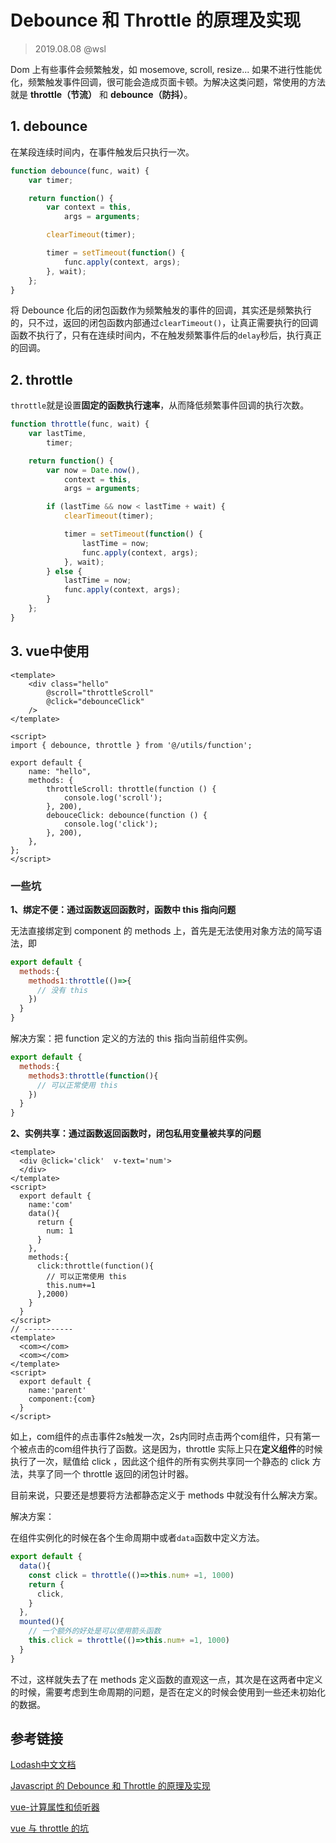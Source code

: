 # Debounce 和 Throttle 的原理及实现

> 2019.08.08 @wsl

Dom 上有些事件会频繁触发，如 mosemove, scroll, resize... 如果不进行性能优化，频繁触发事件回调，很可能会造成页面卡顿。为解决这类问题，常使用的方法就是 **throttle（节流）** 和 **debounce（防抖）**。 

## 1. debounce

在某段连续时间内，在事件触发后只执行一次。

```javascript
function debounce(func, wait) {
    var timer;

    return function() {
        var context = this,
            args = arguments;

        clearTimeout(timer);

        timer = setTimeout(function() {
            func.apply(context, args);
        }, wait);
    };
}
```

将 Debounce 化后的闭包函数作为频繁触发的事件的回调，其实还是频繁执行的，只不过，返回的闭包函数内部通过`clearTimeout()`，让真正需要执行的回调函数不执行了，只有在连续时间内，不在触发频繁事件后的`delay`秒后，执行真正的回调。

## 2. throttle

`throttle`就是设置**固定的函数执行速率**，从而降低频繁事件回调的执行次数。

```javascript
function throttle(func, wait) {
    var lastTime,
        timer;

    return function() {
        var now = Date.now(),
            context = this,
            args = arguments;

        if (lastTime && now < lastTime + wait) {
            clearTimeout(timer);

            timer = setTimeout(function() {
                lastTime = now;
                func.apply(context, args);
            }, wait);
        } else {
            lastTime = now;
            func.apply(context, args);
        }
    };
}
```

## 3. vue中使用

```vue
<template>
	<div class="hello"
		@scroll="throttleScroll"
		@click="debounceClick"
	/>
</template>

<script>
import { debounce, throttle } from '@/utils/function';

export default {
    name: "hello",
    methods: {
        throttleScroll: throttle(function () {
            console.log('scroll');
        }, 200),
        debouceClick: debounce(function () {
            console.log('click');
        }, 200),
    },
};
</script>
```

### 一些坑

**1、绑定不便：通过函数返回函数时，函数中 this 指向问题**

无法直接绑定到 component 的 methods 上，首先是无法使用对象方法的简写语法，即

```javascript
export default {
  methods:{
    methods1:throttle(()=>{
      // 没有 this 
  	})
  }
}
```

解决方案：把 function 定义的方法的 this 指向当前组件实例。

```javascript
export default {
  methods:{
    methods3:throttle(function(){
      // 可以正常使用 this
    })
  }
}
```

**2、实例共享：通过函数返回函数时，闭包私用变量被共享的问题**

```vue
<template>
  <div @click='click'  v-text='num'>
  </div>
</template>
<script>
  export default {
    name:'com'
    data(){
      return {
        num: 1
      }
  	},
    methods:{
      click:throttle(function(){
        // 可以正常使用 this
        this.num+=1
      },2000)
  	}
  }
</script>
// -----------
<template>
  <com></com>  
  <com></com>
</template>
<script>
  export default {
    name:'parent'
    component:{com}
  }
</script>
```

如上，com组件的点击事件2s触发一次，2s内同时点击两个com组件，只有第一个被点击的com组件执行了函数。这是因为，throttle 实际上只在**定义组件**的时候执行了一次，赋值给 click ，因此这个组件的所有实例共享同一个静态的 click 方法，共享了同一个 throttle 返回的闭包计时器。

目前来说，只要还是想要将方法都静态定义于 methods 中就没有什么解决方案。

解决方案：

在组件实例化的时候在各个生命周期中或者`data`函数中定义方法。

```javascript
export default {
  data(){
    const click = throttle(()=>this.num+ =1, 1000)
    return {
      click,
    }
  },
  mounted(){
    // 一个额外的好处是可以使用箭头函数 
   	this.click = throttle(()=>this.num+ =1, 1000) 
  }
}
```

不过，这样就失去了在 methods 定义函数的直观这一点，其次是在这两者中定义的时候，需要考虑到生命周期的问题，是否在定义的时候会使用到一些还未初始化的数据。



## 参考链接

[Lodash中文文档](<https://www.html.cn/doc/lodash/#_debouncefunc-wait0-options>)

[Javascript 的 Debounce 和 Throttle 的原理及实现](https://github.com/lishengzxc/bblog/issues/7#)

[vue-计算属性和侦听器](<https://cn.vuejs.org/v2/guide/computed.html>)

[vue 与 throttle 的坑](http://fszer.github.io/2018/01/21/vue与throltte的坑/)


